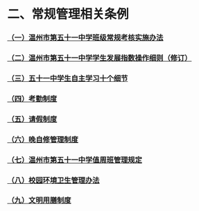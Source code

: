 # 二、常规管理相关条例

### [（一）温州市第五十一中学班级常规考核实施办法](../../../规章制度/文件/二、常规管理相关条例/（一）温州市第五十一中学班级常规考核实施办法.html)

### [（二）温州市第五十一中学学生发展指数操作细则（修订）](../../../规章制度/文件/二、常规管理相关条例/（二）温州市第五十一中学学生发展指数操作细则（修订）.html)

### [（三）五十一中学生自主学习十个细节](../../../规章制度/文件/二、常规管理相关条例/（三）五十一中学生自主学习十个细节.html)

### [（四）考勤制度](../../../规章制度/文件/二、常规管理相关条例/（四）考勤制度.html)

### [（五）请假制度](../../../规章制度/文件/二、常规管理相关条例/（五）请假制度.html)

### [（六）晚自修管理制度](../../../规章制度/文件/二、常规管理相关条例/（六）晚自修管理制度.html)

### [（七）温州市第五十一中学值周班管理规定](../../../规章制度/文件/二、常规管理相关条例/（七）温州市第五十一中学值周班管理规定.html)

### [（八）校园环境卫生管理办法](../../../规章制度/文件/二、常规管理相关条例/（八）校园环境卫生管理办法.html)

### [（九）文明用膳制度](../../../规章制度/文件/二、常规管理相关条例/（九）文明用膳制度.html)
